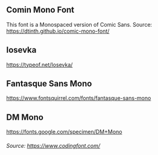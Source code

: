 ## Comin Mono Font

This font is a Monospaced version of Comic Sans.
Source: https://dtinth.github.io/comic-mono-font/

## Iosevka

https://typeof.net/Iosevka/

## Fantasque Sans Mono

https://www.fontsquirrel.com/fonts/fantasque-sans-mono

## DM Mono

https://fonts.google.com/specimen/DM+Mono


###### Source: https://www.codingfont.com/
